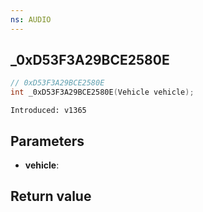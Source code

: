 ```yaml
---
ns: AUDIO
---
```

## _0xD53F3A29BCE2580E

```c
// 0xD53F3A29BCE2580E
int _0xD53F3A29BCE2580E(Vehicle vehicle);
```

```
Introduced: v1365
```

## Parameters
* **vehicle**:

## Return value
